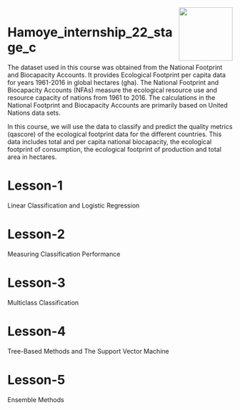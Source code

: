 <img align = right height = 120 width = 120 src= https://app.hamoye.com/course-details/146a63a475c1f000>

     
# Hamoye_internship_22_stage_c

The dataset used in this course was obtained from the National Footprint and Biocapacity Accounts. It provides Ecological Footprint per capita data for years 1961-2016 in global hectares (gha). The National Footprint and Biocapacity Accounts (NFAs) measure the ecological resource use and resource capacity of nations from 1961 to 2016. The calculations in the National Footprint and Biocapacity Accounts are primarily based on United Nations data sets.

In this course, we will use the data to classify and predict the quality metrics (qascore) of the ecological footprint data for the different countries. This data includes total and per capita national biocapacity, the ecological footprint of consumption, the ecological footprint of production and total area in hectares.


# Lesson-1
Linear Classification and Logistic Regression

# Lesson-2
Measuring Classification Performance

# Lesson-3
Multiclass Classification

# Lesson-4
Tree-Based Methods and The Support Vector Machine

# Lesson-5
Ensemble Methods
